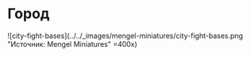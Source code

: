 # Город

![city-fight-bases](../../_images/mengel-miniatures/city-fight-bases.png "Источник: Mengel Miniatures" =400x)
